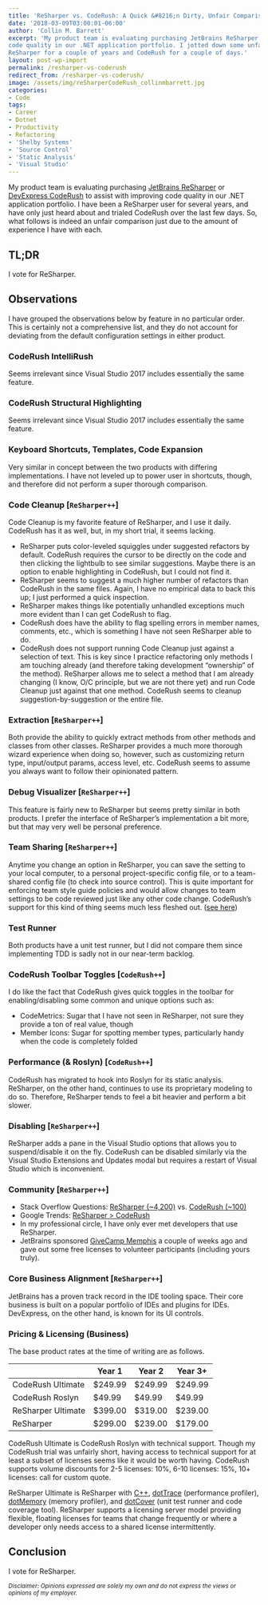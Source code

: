 ```yaml
---
title: 'ReSharper vs. CodeRush: A Quick &#8216;n Dirty, Unfair Comparison'
date: '2018-03-09T03:00:01-06:00'
author: 'Collin M. Barrett'
excerpt: 'My product team is evaluating purchasing JetBrains ReSharper or DevExpress CodeRush to assist with improving
code quality in our .NET application portfolio. I jotted down some unfair observations of the two products after using
ReSharper for a couple of years and CodeRush for a couple of days.'
layout: post-wp-import
permalink: /resharper-vs-coderush
redirect_from: /resharper-vs-coderush/
image: /assets/img/reSharperCodeRush_collinmbarrett.jpg
categories:
- Code
tags:
- Career
- Dotnet
- Productivity
- Refactoring
- 'Shelby Systems'
- 'Source Control'
- 'Static Analysis'
- 'Visual Studio'
---
```


My product team is evaluating purchasing [JetBrains ReSharper](https://www.jetbrains.com/resharper/) or [DevExpress
CodeRush](https://www.devexpress.com/products/coderush/) to assist with improving code quality in our .NET application
portfolio. I have been a ReSharper user for several years, and have only just heard about and trialed CodeRush over the
last few days. So, what follows is indeed an unfair comparison just due to the amount of experience I have with each.

## TL;DR

I vote for ReSharper.

## Observations

I have grouped the observations below by feature in no particular order. This is certainly not a comprehensive list, and
they do not account for deviating from the default configuration settings in either product.

### CodeRush IntelliRush

Seems irrelevant since Visual Studio 2017 includes essentially the same feature.

### CodeRush Structural Highlighting

Seems irrelevant since Visual Studio 2017 includes essentially the same feature.

### Keyboard Shortcuts, Templates, Code Expansion

Very similar in concept between the two products with differing implementations. I have not leveled up to power user in
shortcuts, though, and therefore did not perform a super thorough comparison.

### Code Cleanup \[`ReSharper++`\]

Code Cleanup is my favorite feature of ReSharper, and I use it daily. CodeRush has it as well, but, in my short trial,
it seems lacking.

- ReSharper puts color-leveled squiggles under suggested refactors by default. CodeRush requires the cursor to be
directly on the code and then clicking the lightbulb to see similar suggestions. Maybe there is an option to enable
highlighting in CodeRush, but I could not find it.
- ReSharper seems to suggest a much higher number of refactors than CodeRush in the same files. Again, I have no
empirical data to back this up; I just performed a quick inspection.
- ReSharper makes things like potentially unhandled exceptions much more evident than I can get CodeRush to flag.
- CodeRush does have the ability to flag spelling errors in member names, comments, etc., which is something I have not
seen ReSharper able to do.
- CodeRush does not support running Code Cleanup just against a selection of text. This is key since I practice
refactoring only methods I am touching already (and therefore taking development “ownership” of the method). ReSharper
allows me to select a method that I am already changing (I know, O/C principle, but we are not there yet) and run Code
Cleanup just against that one method. CodeRush seems to cleanup suggestion-by-suggestion or the entire file.

### Extraction \[`ReSharper++`\]

Both provide the ability to quickly extract methods from other methods and classes from other classes. ReSharper
provides a much more thorough wizard experience when doing so, however, such as customizing return type, input/output
params, access level, etc. CodeRush seems to assume you always want to follow their opinionated pattern.

### Debug Visualizer \[`ReSharper++`\]

This feature is fairly new to ReSharper but seems pretty similar in both products. I prefer the interface of ReSharper’s
implementation a bit more, but that may very well be personal preference.

### Team Sharing \[`ReSharper++`\]

Anytime you change an option in ReSharper, you can save the setting to your local computer, to a personal
project-specific config file, or to a team-shared config file (to check into source control). This is quite important
for enforcing team style guide policies and would allow changes to team settings to be code reviewed just like any other
code change. CodeRush’s support for this kind of thing seems much less fleshed out. ([see
here](https://supportcenter.devexpress.com/Ticket/Details/T368775/coderush-enforcing-same-code-analysis-rule-set-across-team-and-integrating-with-tfs-ci))

### Test Runner

Both products have a unit test runner, but I did not compare them since implementing TDD is sadly not in our near-term
backlog.

### CodeRush Toolbar Toggles \[`CodeRush++`\]

I do like the fact that CodeRush gives quick toggles in the toolbar for enabling/disabling some common and unique
options such as:

- CodeMetrics: Sugar that I have not seen in ReSharper, not sure they provide a ton of real value, though
- Member Icons: Sugar for spotting member types, particularly handy when the code is completely folded

### Performance (&amp; Roslyn) \[`CodeRush++`\]

CodeRush has migrated to hook into Roslyn for its static analysis. ReSharper, on the other hand, continues to use its
proprietary modeling to do so. Therefore, ReSharper tends to feel a bit heavier and perform a bit slower.

### Disabling \[`ReSharper++`\]

ReSharper adds a pane in the Visual Studio options that allows you to suspend/disable it on the fly. CodeRush can be
disabled similarly via the Visual Studio Extensions and Updates modal but requires a restart of Visual Studio which is
inconvenient.

### Community \[`ReSharper++`\]

- Stack Overflow Questions: [ReSharper (~4,200)](https://stackoverflow.com/tags/resharper/info) vs. [CodeRush
(~100)](https://stackoverflow.com/tags/coderush/info)
- Google Trends: [ReSharper &gt; CodeRush](https://trends.google.com/trends/explore?date=all&q=ReSharper,CodeRush)
- In my professional circle, I have only ever met developers that use ReSharper.
- JetBrains sponsored [GiveCamp Memphis](https://www.givecampmemphis.org/) a couple of weeks ago and gave out some free
licenses to volunteer participants (including yours truly).

### Core Business Alignment \[`ReSharper++`\]

JetBrains has a proven track record in the IDE tooling space. Their core business is built on a popular portfolio of
IDEs and plugins for IDEs. DevExpress, on the other hand, is known for its UI controls.

### Pricing &amp; Licensing (Business)

The base product rates at the time of writing are as follows.

| | Year 1 | Year 2 | Year 3+ |
|---|---|---|---|
| CodeRush Ultimate | $249.99 | $249.99 | $249.99 |
| CodeRush Roslyn | $49.99 | $49.99 | $49.99 |
| ReSharper Ultimate | $399.00 | $319.00 | $239.00 |
| ReSharper | $299.00 | $239.00 | $179.00 |

CodeRush Ultimate is CodeRush Roslyn with technical support. Though my CodeRush trial was unfairly short, having access
to technical support for at least a subset of licenses seems like it would be worth having. CodeRush supports volume
discounts for 2-5 licenses: 10%, 6-10 licenses: 15%, 10+ licenses: call for custom quote.

ReSharper Ultimate is ReSharper with [C++](https://www.jetbrains.com/resharper-cpp/),
[dotTrace](https://www.jetbrains.com/profiler/) (performance profiler),
[dotMemory](https://www.jetbrains.com/dotmemory/) (memory profiler), and [dotCover](https://www.jetbrains.com/dotcover/)
(unit test runner and code coverage tool). ReSharper supports a licensing server model providing flexible, floating
licenses for teams that change frequently or where a developer only needs access to a shared license intermittently.

## Conclusion

I vote for ReSharper.

*<small>Disclaimer: Opinions expressed are solely my own and do not express the views or opinions of my
    employer.</small>*
